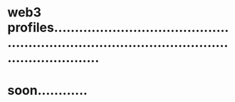 # web3 profiles.....................................................................................................................
# soon............
